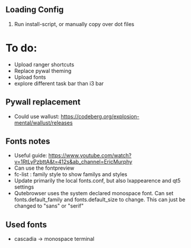 ## Loading Config
1. Run install-script, or manually copy over dot files


# To do:
* Upload ranger shortcuts
* Replace pywal theming
* Upload fonts
* explore different task bar than i3 bar

## Pywall replacement
* Could use wallust: https://codeberg.org/explosion-mental/wallust/releases

## Fonts notes
* Useful guide: https://www.youtube.com/watch?v=1RtLyPzbttA&t=412s&ab_channel=EricMurphy
* Can use the fontpreview
* fc-list : family style to show familys and styles
* Update primarily the local fonts.conf, but also lxappearence and qt5 settings
* Qutebrowser uses the system declared monospace font. Can set fonts.default_family and fonts.default_size to change. This can just be changed to "sans" or "serif"

## Used fonts
* cascadia -> monospace terminal